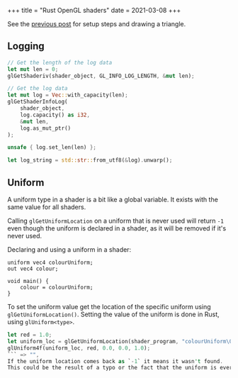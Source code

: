 +++
title = "Rust OpenGL shaders"
date = 2021-03-08
+++

See the [previous post](@/posts/2021-03-03_rust-opengl-part-1.md) for setup
steps and drawing a triangle.

## Logging

```rust
// Get the length of the log data
let mut len = 0;
glGetShaderiv(shader_object, GL_INFO_LOG_LENGTH, &mut len);

// Get the log data
let mut log = Vec::with_capacity(len);
glGetShaderInfoLog(
    shader_object,
    log.capacity() as i32,
    &mut len,
    log.as_mut_ptr()
);

unsafe { log.set_len(len) };

let log_string = std::str::from_utf8(&log).unwarp();
```

## Uniform

A uniform type in a shader is a bit like a global variable.
It exists with the same value for all shaders.

Calling `glGetUniformLocation` on a uniform that is never used will return `-1` 
even though the uniform is declared in a shader, as it will be removed if it's
never used.

Declaring and using a uniform in a shader:

```sl
uniform vec4 colourUniform;
out vec4 colour;

void main() {
    colour = colourUniform;
}
```

To set the uniform value get the location of the specific uniform using
`glGetUniformLocation()`.
Setting the value of the uniform is done in Rust, using `glUniform<type>`.

```rust
let red = 1.0;
let uniform_loc = glGetUniformLocation(shader_program, "colourUniform\0".as_ptr())
glUniform4f(uniform_loc, red, 0.0, 0.0, 1.0);
``` => "",
If the uniform location comes back as `-1` it means it wasn't found.
This could be the result of a typo or the fact that the uniform is ever used.
